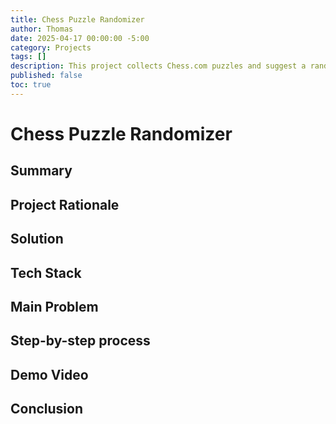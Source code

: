 ```yaml
---
title: Chess Puzzle Randomizer
author: Thomas
date: 2025-04-17 00:00:00 -5:00
category: Projects
tags: []
description: This project collects Chess.com puzzles and suggest a random one for you to play at chess.com 
published: false
toc: true
---
```


# Chess Puzzle Randomizer

## Summary

## Project Rationale

## Solution

## Tech Stack

## Main Problem

## Step-by-step process

## Demo Video

## Conclusion 
